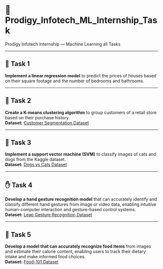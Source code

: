 # 🧠 Prodigy_Infotech_ML_Internship_Task

Prodigy Infotech Internship — Machine Learning all Tasks

---

## 🧩 Task 1
**Implement a linear regression model** to predict the prices of houses based on their square footage and the number of bedrooms and bathrooms.  

---

## 🔹 Task 2
**Create a K-means clustering algorithm** to group customers of a retail store based on their purchase history.  
**Dataset:** [Customer Segmentation Dataset](https://www.kaggle.com/datasets/vjchoudhary7/customer-segmentation-tutorial-in-python)

---

## 🐶 Task 3
**Implement a support vector machine (SVM)** to classify images of cats and dogs from the Kaggle dataset.  
**Dataset:** [Dogs vs Cats Dataset](https://www.kaggle.com/c/dogs-vs-cats/data)

---

## ✋ Task 4
**Develop a hand gesture recognition model** that can accurately identify and classify different hand gestures from image or video data, enabling intuitive human-computer interaction and gesture-based control systems.  
**Dataset:** [Leap Gesture Recognition Dataset](https://www.kaggle.com/gti-upm/leapgestrecog)

---

## 🍔 Task 5
**Develop a model that can accurately recognize food items** from images and estimate their calorie content, enabling users to track their dietary intake and make informed food choices.  
**Dataset:** [Food-101 Dataset](https://www.kaggle.com/dansbecker/food-101)
